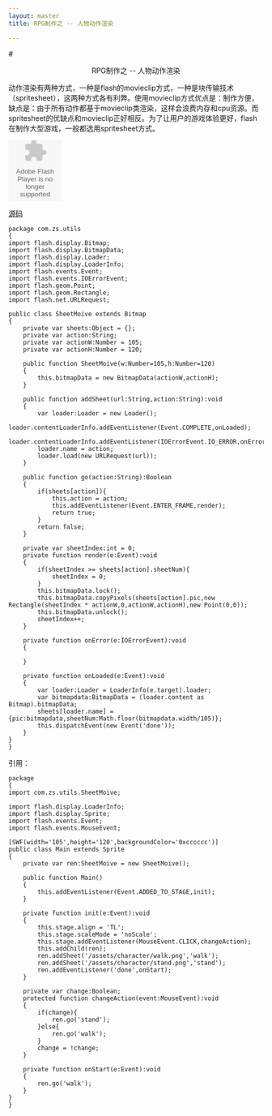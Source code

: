 ```yaml
---
layout: master
title: RPG制作之 -- 人物动作渲染

---
```



#<center>RPG制作之 -- 人物动作渲染</center>


动作渲染有两种方式，一种是flash的movieclip方式，一种是块传输技术（spritesheet），这两种方式各有利弊。使用movieclip方式优点是：制作方便，缺点是：由于所有动作都基于movieclip类渲染，这样会浪费内存和cpu资源。而spritesheet的优缺点和movieclip正好相反。为了让用户的游戏体验更好，flash在制作大型游戏，一般都选用spritesheet方式。

<object type="application/x-shockwave-flash" width="105" height="120">
 <param name="movie" value="../../../images/posts/sheet.swf"/>
 <param name="bgcolor" value="#ffffff"/>
 <embed src="../../../images/posts/sheet.swf"
        type="application/x-shockwave-flash"
        bgcolor="#ffffff"
        width="105"
        height="120">
 </embed>
</object>

[源码](https://gist.github.com/41500281261d4bcb6d12)


	package com.zs.utils
	{
	import flash.display.Bitmap;
	import flash.display.BitmapData;
	import flash.display.Loader;
	import flash.display.LoaderInfo;
	import flash.events.Event;
	import flash.events.IOErrorEvent;
	import flash.geom.Point;
	import flash.geom.Rectangle;
	import flash.net.URLRequest;
	
	public class SheetMoive extends Bitmap
	{
		private var sheets:Object = {};
		private var action:String;
		private var actionW:Number = 105;
		private var actionH:Number = 120;
		
		public function SheetMoive(w:Number=105,h:Number=120)
		{
			this.bitmapData = new BitmapData(actionW,actionH);
		}
		
		public function addSheet(url:String,action:String):void
		{
			var loader:Loader = new Loader();
			loader.contentLoaderInfo.addEventListener(Event.COMPLETE,onLoaded);
			loader.contentLoaderInfo.addEventListener(IOErrorEvent.IO_ERROR,onError);
			loader.name = action;
			loader.load(new URLRequest(url));
		}
		
		public function go(action:String):Boolean
		{
			if(sheets[action]){
				this.action = action;
				this.addEventListener(Event.ENTER_FRAME,render);
				return true;
			}
			return false;
		}
		
		private var sheetIndex:int = 0;
		private function render(e:Event):void
		{
			if(sheetIndex >= sheets[action].sheetNum){
				sheetIndex = 0;
			}
			this.bitmapData.lock();
			this.bitmapData.copyPixels(sheets[action].pic,new Rectangle(sheetIndex * actionW,0,actionW,actionH),new Point(0,0));
			this.bitmapData.unlock();
			sheetIndex++;
		}
		
		private function onError(e:IOErrorEvent):void
		{
			
		}
		
		private function onLoaded(e:Event):void
		{
			var loader:Loader = LoaderInfo(e.target).loader;
			var bitmapdata:BitmapData = (loader.content as Bitmap).bitmapData;
			sheets[loader.name] = {pic:bitmapdata,sheetNum:Math.floor(bitmapdata.width/105)};
			this.dispatchEvent(new Event('done'));
		}
	}
	}
	
引用：	
	
	package
	{
	import com.zs.utils.SheetMoive;
	
	import flash.display.LoaderInfo;
	import flash.display.Sprite;
	import flash.events.Event;
	import flash.events.MouseEvent;

	[SWF(width='105',height='120',backgroundColor='0xcccccc')]
	public class Main extends Sprite
	{
		private var ren:SheetMoive = new SheetMoive();
		
		public function Main()
		{
			this.addEventListener(Event.ADDED_TO_STAGE,init);
		}
		
		private function init(e:Event):void
		{
			this.stage.align = 'TL';
			this.stage.scaleMode = 'noScale';
			this.stage.addEventListener(MouseEvent.CLICK,changeAction);
			this.addChild(ren);
			ren.addSheet('/assets/character/walk.png','walk');
			ren.addSheet('/assets/character/stand.png','stand');
			ren.addEventListener('done',onStart);
		}
		
		private var change:Boolean;
		protected function changeAction(event:MouseEvent):void
		{
			if(change){
				ren.go('stand');
			}else{
				ren.go('walk');
			}
			change = !change;
		}
		
		private function onStart(e:Event):void
		{
			ren.go('walk');
		}
	}
	}